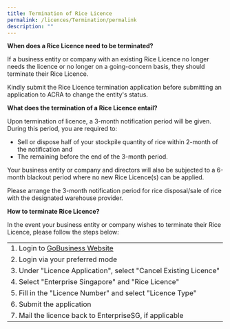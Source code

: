 ```yaml
---
title: Termination of Rice Licence
permalink: /licences/Termination/permalink
description: ""
---
```

**When does a Rice Licence need to be terminated?**

If a business entity or company with an existing Rice Licence no longer needs the licence or no longer on a going-concern basis, they should terminate their Rice Licence.

Kindly submit the Rice Licence termination application before submitting an application to ACRA to change the entity's status.

**What does the termination of a Rice Licence entail?**

Upon termination of licence, a 3-month notification period will be given. During this period, you are required to:
* Sell or dispose half of your stockpile quantity of rice within 2-month of the notification and 
* The remaining before the end of the 3-month period. 

Your business entity or company and directors will also be subjected to a 6-month blackout period where no new Rice Licence(s) can be applied.

Please arrange the 3-month notification period for rice disposal/sale of rice with the designated warehouse provider.

**How to terminate Rice Licence?**

In the event your business entity or company wishes to terminate their Rice Licence, please follow the steps below:

|  | 
| -- | 
| 1. Login to [GoBusiness Website](https://www.gobusiness.gov.sg/) |
| 2. Login via your preferred mode|
| 3. Under "Licence Application", select "Cancel Existing Licence" |
| 4. Select "Enterprise Singapore" and "Rice Licence" |
| 5. Fill in the "Licence Number" and select "Licence Type" |
| 6. Submit the application |
| 7. Mail the licence back to EnterpriseSG, if applicable |